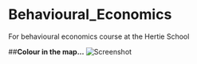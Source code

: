 # Behavioural_Economics
For behavioural economics course at the Hertie School

##**Colour in the map...**
![Screenshot](https://github.com/laurencehendry/Behavioural_Economics/blob/master/Data/Screen%20Shot%202016-04-27%20at%206.38.32%20PM.pn)
